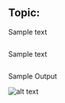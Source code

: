## Topic:  

Sample text

```python


```

Sample text

```python

```

Sample Output  

![alt text](file.png)
